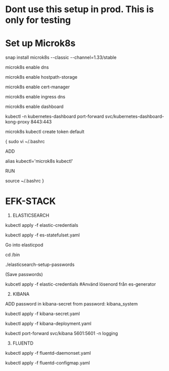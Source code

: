 Dont use this setup in prod. This is only for testing
====================

Set up Microk8s
=============================
snap install microk8s --classic --channel=1.33/stable

microk8s enable dns

microk8s enable hostpath-storage

microk8s enable cert-manager

microk8s enable ingress dns

microk8s enable dashboard

kubectl -n kubernetes-dashboard port-forward svc/kubernetes-dashboard-kong-proxy 8443:443

microk8s kubectl create token default

{
sudo vi ~/.bashrc

ADD

alias kubectl='microk8s kubectl'

RUN

source ~/.bashrc
}


EFK-STACK
====================

1. ELASTICSEARCH

kubectl apply -f elastic-credentials

kubectl apply -f es-statefulset.yaml

Go into elasticpod

cd /bin

./elasticsearch-setup-passwords

(Save passwords)

kubcetl apply -f elastic-credentials #Använd lösenord från es-generator


2. KIBANA

ADD password in kibana-secret from password: kibana_system

kubectl apply -f kibana-secret.yaml

kubectl apply -f kibana-deployment.yaml

kubectl port-forward svc/kibana 5601:5601 -n logging

3. FLUENTD
   
kubectl apply -f fluentd-daemonset.yaml

kubectl apply -f fluentd-configmap.yaml





 

